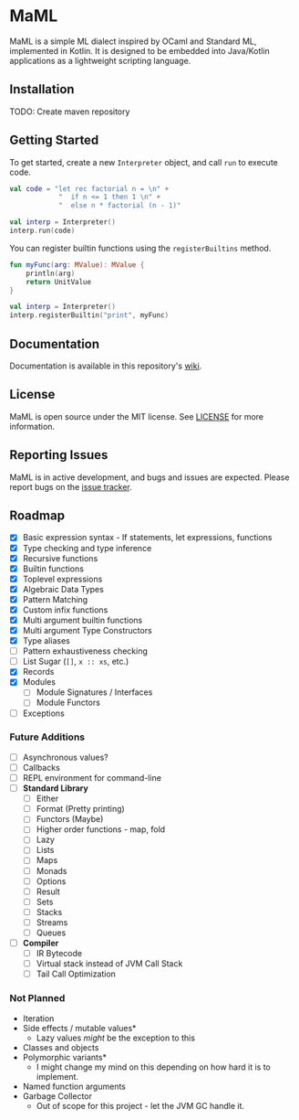 # MaML

MaML is a simple ML dialect inspired by OCaml and Standard ML, implemented in Kotlin. 
It is designed to be embedded into Java/Kotlin applications as a lightweight scripting language.

## Installation

TODO: Create maven repository

## Getting Started

To get started, create a new `Interpreter` object, and call `run` to execute code.

```kotlin
val code = "let rec factorial n = \n" +
            "  if n <= 1 then 1 \n" +
            "  else n * factorial (n - 1)"

val interp = Interpreter()
interp.run(code)
```

You can register builtin functions using the `registerBuiltins` method.

```kotlin
fun myFunc(arg: MValue): MValue {
    println(arg)
    return UnitValue
}

val interp = Interpreter()
interp.registerBuiltin("print", myFunc)
```

## Documentation

Documentation is available in this repository's [wiki](https://github.com/vertexcubed/MaML/wiki).

## License

MaML is open source under the MIT license. See [LICENSE](https://github.com/vertexcubed/MaML/blob/main/LICENSE) for more information.

## Reporting Issues

MaML is in active development, and bugs and issues are expected. Please report bugs on the [issue tracker](https://github.com/vertexcubed/MaML/issues).

## Roadmap

- [x] Basic expression syntax - If statements, let expressions, functions
- [x] Type checking and type inference
- [x] Recursive functions
- [x] Builtin functions
- [x] Toplevel expressions
- [x] Algebraic Data Types
- [x] Pattern Matching
- [x] Custom infix functions
- [x] Multi argument builtin functions
- [x] Multi argument Type Constructors
- [x] Type aliases
- [ ] Pattern exhaustiveness checking
- [ ] List Sugar (`[]`, `x :: xs`, etc.)
- [x] Records
- [x] Modules
  - [ ] Module Signatures / Interfaces
  - [ ] Module Functors
- [ ] Exceptions

### Future Additions

- [ ] Asynchronous values?
- [ ] Callbacks
- [ ] REPL environment for command-line
- [ ] **Standard Library**
  - [ ] Either
  - [ ] Format (Pretty printing)
  - [ ] Functors (Maybe)
  - [ ] Higher order functions - map, fold
  - [ ] Lazy
  - [ ] Lists
  - [ ] Maps
  - [ ] Monads
  - [ ] Options
  - [ ] Result
  - [ ] Sets
  - [ ] Stacks
  - [ ] Streams
  - [ ] Queues
- [ ] **Compiler**
  - [ ] IR Bytecode
  - [ ] Virtual stack instead of JVM Call Stack
  - [ ] Tail Call Optimization

### Not Planned

- Iteration
- Side effects / mutable values*
  - Lazy values *might* be the exception to this
- Classes and objects
- Polymorphic variants*
  - I might change my mind on this depending on how hard it is to implement.
- Named function arguments
- Garbage Collector
  - Out of scope for this project - let the JVM GC handle it.
